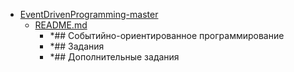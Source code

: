 - <a href = "E:\Node_projects\Node_Way\ArchivTSH_2\ArhivTimur_2\EventDrivenProgramming-master\cat.EventDrivenProgramming-master\dir.EventDrivenProgramming-master.md">EventDrivenProgramming-master</a>
    - <a href = "E:\Node_projects\Node_Way\ArchivTSH_2\ArhivTimur_2\EventDrivenProgramming-master\README.md">README.md</a>
        - *## Событийно-ориентированное программирование
        - *## Задания
        - *## Дополнительные задания
